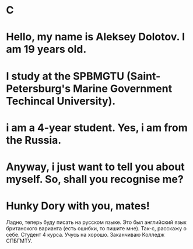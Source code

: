 # C
# Hello, my name is Aleksey Dolotov. I am 19 years old.
# I study at the SPBMGTU (Saint-Petersburg's Marine Government Techincal University).
# i am a 4-year student. Yes, i am from the Russia.
# Anyway, i just want to tell you about myself. So, shall you recognise me?
# Hunky Dory with you, mates!

Ладно, теперь буду писать на русском языке. Это был английский язык британского варианта (есть ошибки, то пишите мне).
Так-с, расскажу о себе.
Студент 4 курса. Учусь на хорошо.
Заканчиваю Колледж СПБГМТУ.
